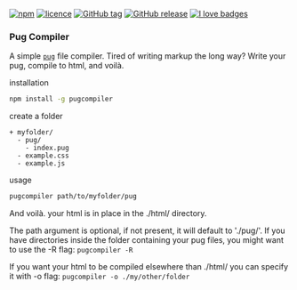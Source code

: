 [![npm](https://img.shields.io/npm/v/pugcompiler.svg?style=flat-square)](https://www.npmjs.com/package/pugcompiler)
[![licence](https://img.shields.io/npm/l/pugcompiler.svg?style=flat-square)](https://github.com/implose/pug-compiler/blob/master/LICENCE.md)
[![GitHub tag](https://img.shields.io/github/tag/implose/pug-compiler.svg?style=flat-square)](https://github.com/implose/pug-compiler/tags)
[![GitHub release](https://img.shields.io/github/release/implose/pug-compiler.svg?style=flat-square)](https://github.com/implose/pug-compiler/releases)
[![I love badges](https://img.shields.io/badge/I%20love-badges-FF00FF.svg?style=flat-square)](https://shields.io)

### Pug Compiler
A simple [`pug`](https://pugjs.org) file compiler. Tired of writing markup the long way? Write your pug, compile to html, and voilà.

installation
``` sh
npm install -g pugcompiler
```

create a folder

    + myfolder/
      - pug/
        - index.pug
      - example.css
      - example.js

usage
``` sh
pugcompiler path/to/myfolder/pug
```

And voilà. your html is in place in the ./html/ directory.

The path argument is optional, if not present, it will default to './pug/'.
If you have directories inside the folder containing your pug files, you might want to use the -R flag: `pugcompiler -R`

If you want your html to be compiled elsewhere than ./html/ you can specify it with -o flag: `pugcompiler -o ./my/other/folder`